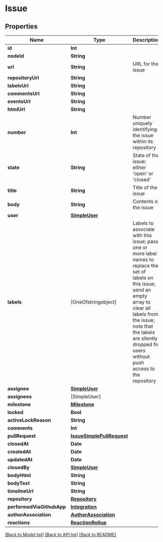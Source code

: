# Issue

## Properties
Name | Type | Description | Notes
------------ | ------------- | ------------- | -------------
**id** | **Int** |  | 
**nodeId** | **String** |  | 
**url** | **String** | URL for the issue | 
**repositoryUrl** | **String** |  | 
**labelsUrl** | **String** |  | 
**commentsUrl** | **String** |  | 
**eventsUrl** | **String** |  | 
**htmlUrl** | **String** |  | 
**number** | **Int** | Number uniquely identifying the issue within its repository | 
**state** | **String** | State of the issue; either &#39;open&#39; or &#39;closed&#39; | 
**title** | **String** | Title of the issue | 
**body** | **String** | Contents of the issue | [optional] 
**user** | [**SimpleUser**](SimpleUser.md) |  | 
**labels** | [OneOfstringobject] | Labels to associate with this issue; pass one or more label names to replace the set of labels on this issue; send an empty array to clear all labels from the issue; note that the labels are silently dropped for users without push access to the repository | 
**assignee** | [**SimpleUser**](SimpleUser.md) |  | 
**assignees** | [SimpleUser] |  | [optional] 
**milestone** | [**Milestone**](Milestone.md) |  | 
**locked** | **Bool** |  | 
**activeLockReason** | **String** |  | [optional] 
**comments** | **Int** |  | 
**pullRequest** | [**IssueSimplePullRequest**](IssueSimplePullRequest.md) |  | [optional] 
**closedAt** | **Date** |  | 
**createdAt** | **Date** |  | 
**updatedAt** | **Date** |  | 
**closedBy** | [**SimpleUser**](SimpleUser.md) |  | [optional] 
**bodyHtml** | **String** |  | [optional] 
**bodyText** | **String** |  | [optional] 
**timelineUrl** | **String** |  | [optional] 
**repository** | [**Repository**](Repository.md) |  | [optional] 
**performedViaGithubApp** | [**Integration**](Integration.md) |  | [optional] 
**authorAssociation** | [**AuthorAssociation**](AuthorAssociation.md) |  | 
**reactions** | [**ReactionRollup**](ReactionRollup.md) |  | [optional] 

[[Back to Model list]](../README.md#documentation-for-models) [[Back to API list]](../README.md#documentation-for-api-endpoints) [[Back to README]](../README.md)


